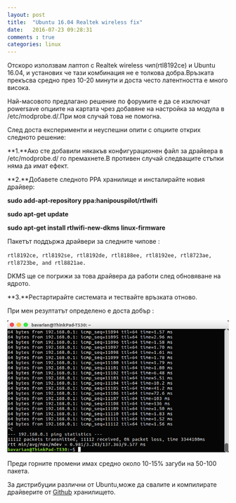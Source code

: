 ```yaml
---
layout: post
title:  "Ubuntu 16.04 Realtek wireless fix"
date:   2016-07-23 09:28:31
comments : true
categories: linux
---
```


Отскоро използвам лаптоп с Realtek wireless чип(rtl8192ce) и Ubuntu 16.04, и установих че тази комбинация не е толкова добра.Връзката прекъсва средно през 10-20 минути и доста често латентността е много висока.


Най-масовото предлагано решение по форумите е да се изключат powersave опциите на картата чрез добавяне на настройка за модула в /etc/modprobe.d/.При моя случай това не помогна.

След доста експерименти и неуспешни опити с опциите открих следното решение: 





**1.**Ако сте добавили някакъв конфигурационен файл за драйвера в /etc/modprobe.d/ го премахнете.В противен случай следващите стъпки няма да имат ефект.




**2.**Добавете следното PPA хранилище и инсталирайте новия драйвер: 


**sudo add-apt-repository ppa:hanipouspilot/rtlwifi**

**sudo apt-get update**

**sudo apt-get install rtlwifi-new-dkms linux-firmware**



Пакетът поддържа драйвери за следните чипове : 


`rtl8192ce, rtl8192se, rtl8192de, rtl8188ee, rtl8192ee, rtl8723ae, rtl8723be, and rtl8821ae.`


DKMS ще се погрижи за това драйвера да работи след обновяване на ядрото.




**3.**Рестартирайте системата и тествайте връзката отново.





При мен резултатът определено е доста добър : 


![ping](https://github.com/etem/etem.github.io/raw/master/assets/images/ping.png)

Преди горните промени имах средно около 10-15% загуби на 50-100 пакета.




За дистрибуции различни от Ubuntu,може да свалите и компилирате драйверите от [Github](https://github.com/lwfinger/rtlwifi_new) хранилището.

